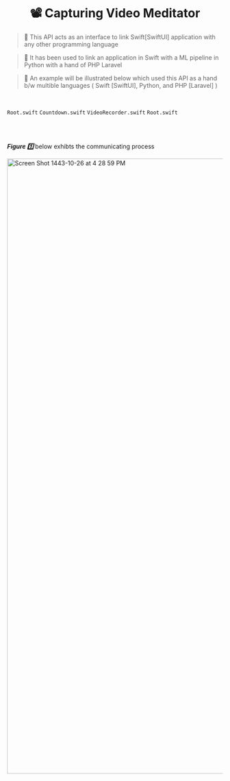 <h1 align="center"> 📽 Capturing Video Meditator  </h1>

>🔦 This API acts as an interface to link Swift[SwiftUI] application with any other programming language

>🔦 It has been used to link an application in Swift with a ML pipeline in Python with a hand of PHP Laravel

>🔦 An example will be illustrated below which used this API as a hand b/w multible languages ( Swift [SwiftUI], Python, and PHP [Laravel] ) 

<br>

`Root.swift`
`Countdown.swift`
`VideoRecorder.swift`
`Root.swift`


<br>
<br>
 
  <p> <i> <b> Figure 1️⃣ </b> </i> below exhibts the communicating process </p>
<img width="1434" alt="Screen Shot 1443-10-26 at 4 28 59 PM" src="https://user-images.githubusercontent.com/59771760/170708896-fcac1274-565f-4172-93ad-0c31b105a86b.png">


